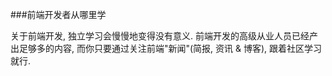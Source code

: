 ###前端开发者从哪里学

关于前端开发, 独立学习会慢慢地变得没有意义. 前端开发的高级从业人员已经产出足够多的内容, 而你只要通过关注前端"新闻"(简报, 资讯 & 博客), 跟着社区学习就行.
